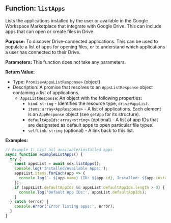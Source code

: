 ## Function: `listApps`

Lists the applications installed by the user or available in the Google Workspace Marketplace that integrate with Google Drive. This can include apps that can open or create files in Drive.

**Purpose:**
To discover Drive-connected applications. This can be used to populate a list of apps for opening files, or to understand which applications a user has connected to their Drive.

**Parameters:**
This function does not take any parameters.

**Return Value:**
- Type: `Promise<AppsListResponse>` (object)
- Description: A promise that resolves to an `AppsListResponse` object containing a list of applications.
  - `AppsListResponse`: An object with the following properties:
    - `kind`: `string` - Identifies the resource type, `drive#appList`.
    - `items`: `array<AppResponse>` - A list of applications. Each element is an `AppResponse` object (see `getApp` for its structure).
    - `defaultAppIds`: `array<string>` (optional) - A list of app IDs that are designated as default apps to open particular file types.
    - `selfLink`: `string` (optional) - A link back to this list.

**Examples:**
```typescript
// Example 1: List all available/installed apps
async function exampleListApps() {
  try {
    const appsList = await sdk.listApps();
    console.log('Installed/Available Apps:');
    appsList.items.forEach(app => {
      console.log(`- ${app.name} (ID: ${app.id}, Installed: ${app.installed})`);
    });
    if (appsList.defaultAppIds && appsList.defaultAppIds.length > 0) {
      console.log('Default App IDs:', appsList.defaultAppIds);
    }
  } catch (error) {
    console.error('Error listing apps:', error);
  }
}
```
